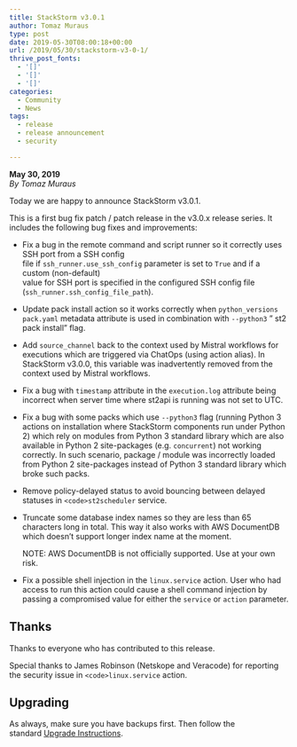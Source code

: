 ```yaml
---
title: StackStorm v3.0.1
author: Tomaz Muraus
type: post
date: 2019-05-30T08:00:18+00:00
url: /2019/05/30/stackstorm-v3-0-1/
thrive_post_fonts:
  - '[]'
  - '[]'
  - '[]'
categories:
  - Community
  - News
tags:
  - release
  - release announcement
  - security

---
```

**May 30, 2019**  
_By Tomaz Muraus_

Today we are happy to announce StackStorm v3.0.1.

This is a first bug fix patch / patch release in the v3.0.x release series. It includes the following bug fixes and improvements:

  * Fix a bug in the remote command and script runner so it correctly uses SSH port from a SSH config  
    file if `ssh_runner.use_ssh_config` parameter is set to `True` and if a custom (non-default)  
    value for SSH port is specified in the configured SSH config file  
    (`ssh_runner.ssh_config_file_path`). 
  * Update pack install action so it works correctly when `python_versions` `pack.yaml` metadata attribute is used in combination with `--python3` &#8221; st2 pack install&#8221; flag.
  * Add `source_channel` back to the context used by Mistral workflows for executions which are triggered via ChatOps (using action alias). In StackStorm v3.0.0, this variable was inadvertently removed from the context used by Mistral workflows. 
  * Fix a bug with `timestamp` attribute in the `execution.log` attribute being incorrect when server time where st2api is running was not set to UTC.
  * Fix a bug with some packs which use `--python3` flag (running Python 3 actions on installation where StackStorm components run under Python 2) which rely on modules from Python 3 standard library which are also available in Python 2 site-packages (e.g. `concurrent`) not working correctly. In such scenario, package / module was incorrectly loaded from Python 2 site-packages instead of Python 3 standard library which broke such packs.
  * Remove policy-delayed status to avoid bouncing between delayed statuses in `<code>st2scheduler`</code> service.
  * Truncate some database index names so they are less than 65 characters long in total. This way it also works with AWS DocumentDB which doesn&#8217;t support longer index name at the moment.  
  
    NOTE: AWS DocumentDB is not officially supported. Use at your own risk.
  * Fix a possible shell injection in the `linux.service` action. User who had access to run this action could cause a shell command injection by passing a compromised value for either the `service` or `action` parameter.

## Thanks

Thanks to everyone who has contributed to this release.

Special thanks to James Robinson (Netskope and Veracode) for reporting the security issue in `<code>linux.service`</code> action.

## Upgrading

As always, make sure you have backups first. Then follow the standard&nbsp;[Upgrade Instructions][1].

 [1]: https://docs.stackstorm.com/latest/install/upgrades.html